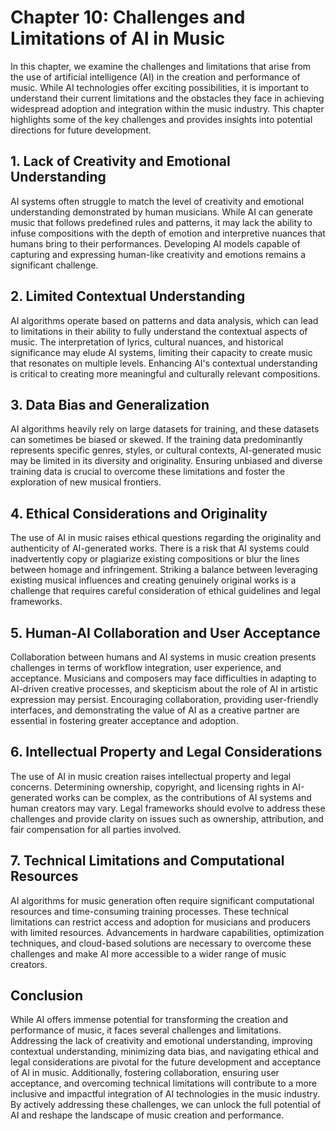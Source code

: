 Chapter 10: Challenges and Limitations of AI in Music
=====================================================

In this chapter, we examine the challenges and limitations that arise from the use of artificial intelligence (AI) in the creation and performance of music. While AI technologies offer exciting possibilities, it is important to understand their current limitations and the obstacles they face in achieving widespread adoption and integration within the music industry. This chapter highlights some of the key challenges and provides insights into potential directions for future development.

**1. Lack of Creativity and Emotional Understanding**
-----------------------------------------------------

AI systems often struggle to match the level of creativity and emotional understanding demonstrated by human musicians. While AI can generate music that follows predefined rules and patterns, it may lack the ability to infuse compositions with the depth of emotion and interpretive nuances that humans bring to their performances. Developing AI models capable of capturing and expressing human-like creativity and emotions remains a significant challenge.

**2. Limited Contextual Understanding**
---------------------------------------

AI algorithms operate based on patterns and data analysis, which can lead to limitations in their ability to fully understand the contextual aspects of music. The interpretation of lyrics, cultural nuances, and historical significance may elude AI systems, limiting their capacity to create music that resonates on multiple levels. Enhancing AI's contextual understanding is critical to creating more meaningful and culturally relevant compositions.

**3. Data Bias and Generalization**
-----------------------------------

AI algorithms heavily rely on large datasets for training, and these datasets can sometimes be biased or skewed. If the training data predominantly represents specific genres, styles, or cultural contexts, AI-generated music may be limited in its diversity and originality. Ensuring unbiased and diverse training data is crucial to overcome these limitations and foster the exploration of new musical frontiers.

**4. Ethical Considerations and Originality**
---------------------------------------------

The use of AI in music raises ethical questions regarding the originality and authenticity of AI-generated works. There is a risk that AI systems could inadvertently copy or plagiarize existing compositions or blur the lines between homage and infringement. Striking a balance between leveraging existing musical influences and creating genuinely original works is a challenge that requires careful consideration of ethical guidelines and legal frameworks.

**5. Human-AI Collaboration and User Acceptance**
-------------------------------------------------

Collaboration between humans and AI systems in music creation presents challenges in terms of workflow integration, user experience, and acceptance. Musicians and composers may face difficulties in adapting to AI-driven creative processes, and skepticism about the role of AI in artistic expression may persist. Encouraging collaboration, providing user-friendly interfaces, and demonstrating the value of AI as a creative partner are essential in fostering greater acceptance and adoption.

**6. Intellectual Property and Legal Considerations**
-----------------------------------------------------

The use of AI in music creation raises intellectual property and legal concerns. Determining ownership, copyright, and licensing rights in AI-generated works can be complex, as the contributions of AI systems and human creators may vary. Legal frameworks should evolve to address these challenges and provide clarity on issues such as ownership, attribution, and fair compensation for all parties involved.

**7. Technical Limitations and Computational Resources**
--------------------------------------------------------

AI algorithms for music generation often require significant computational resources and time-consuming training processes. These technical limitations can restrict access and adoption for musicians and producers with limited resources. Advancements in hardware capabilities, optimization techniques, and cloud-based solutions are necessary to overcome these challenges and make AI more accessible to a wider range of music creators.

**Conclusion**
--------------

While AI offers immense potential for transforming the creation and performance of music, it faces several challenges and limitations. Addressing the lack of creativity and emotional understanding, improving contextual understanding, minimizing data bias, and navigating ethical and legal considerations are pivotal for the future development and acceptance of AI in music. Additionally, fostering collaboration, ensuring user acceptance, and overcoming technical limitations will contribute to a more inclusive and impactful integration of AI technologies in the music industry. By actively addressing these challenges, we can unlock the full potential of AI and reshape the landscape of music creation and performance.
